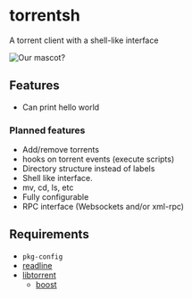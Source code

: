 # torrentsh
A torrent client with a shell-like interface

![Our mascot?](http://i.imgur.com/UFiENFn.jpg)

## Features
* Can print hello world

### Planned features
* Add/remove torrents
* hooks on torrent events (execute scripts)
* Directory structure instead of labels
* Shell like interface.
* mv, cd, ls, etc
* Fully configurable
* RPC interface (Websockets and/or xml-rpc)


## Requirements

* `pkg-config`
* [readline](https://cnswww.cns.cwru.edu/php/chet/readline/rltop.html)
* [libtorrent](http://www.libtorrent.org/)
    * [boost](http://www.boost.org/)